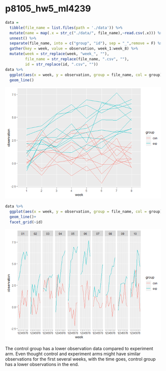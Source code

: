 p8105\_hw5\_ml4239
================

``` r
data = 
  tibble(file_name = list.files(path = './data')) %>% 
  mutate(name = map(.x = str_c("./data/", file_name),~read.csv(.x))) %>% 
  unnest() %>% 
  separate(file_name, into = c("group", "id"), sep = "_",remove = F) %>% 
  gather(key = week, value = observation, week_1:week_8) %>% 
  mutate(week = str_replace(week, "week_", ""),
         file_name = str_replace(file_name, ".csv", ""),
         id = str_replace(id, ".csv", "")) 
data %>% 
  ggplot(aes(x = week, y = observation, group = file_name, col = group))+
  geom_line()
```

![](p8105_hw5_ml4239_files/figure-markdown_github/unnamed-chunk-1-1.png)

``` r
data %>% 
  ggplot(aes(x = week, y = observation, group = file_name, col = group))+
  geom_line()+
  facet_grid(~id)
```

![](p8105_hw5_ml4239_files/figure-markdown_github/unnamed-chunk-1-2.png)

The control group has a lower observation data compared to experiment arm. Even thought control and experiment arms might have similar observations for the first several weeks, with the time goes, control group has a lower observations in the end.
